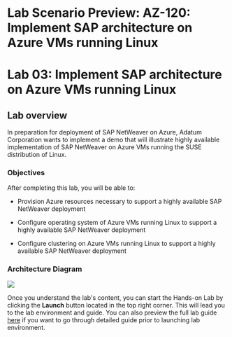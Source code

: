 # Lab Scenario Preview: AZ-120: Implement SAP architecture on Azure VMs running Linux

# Lab 03: Implement SAP architecture on Azure VMs running Linux

## Lab overview
  
In preparation for deployment of SAP NetWeaver on Azure, Adatum Corporation wants to implement a demo that will illustrate highly available implementation of SAP NetWeaver on Azure VMs running the SUSE distribution of Linux.

### Objectives
  
After completing this lab, you will be able to:

-   Provision Azure resources necessary to support a highly available SAP NetWeaver deployment

-   Configure operating system of Azure VMs running Linux to support a highly available SAP NetWeaver deployment

-   Configure clustering on Azure VMs running Linux to support a highly available SAP NetWeaver deployment

### Architecture Diagram

 ![](https://github.com/CloudLabs-MOC/AZ-120-Planning-and-Administering-Microsoft-Azure-for-SAP-Workloads/blob/prod/images/3.md/m3.png?raw=true)

Once you understand the lab's content, you can start the Hands-on Lab by clicking the **Launch** button located in the top right corner. This will lead you to the lab environment and guide. You can also preview the full lab guide [here](https://experience.cloudlabs.ai/#/labguidepreview/d8408806-a59c-43f4-9181-3bf2218b879f) if you want to go through detailed guide prior to launching lab environment.